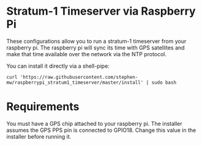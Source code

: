 # Stratum-1 Timeserver via Raspberry Pi
These configurations allow you to run a stratum-1 timeserver from your raspberry pi. The raspberry pi will sync its time with GPS satellites and make that time available over the network via the NTP protocol.

You can install it directly via a shell-pipe:
```
curl 'https://raw.githubusercontent.com/stephen-mw/raspberrypi_stratum1_timeserver/master/install' | sudo bash
```

# Requirements
You must have a GPS chip attached to your raspberry pi. The installer assumes the GPS PPS pin is connected to GPIO18. Change this value in the installer before running it.
